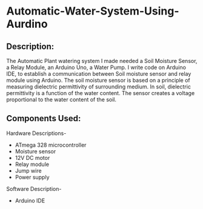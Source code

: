 # Automatic-Water-System-Using-Aurdino
## Description:
The Automatic Plant watering system I made needed a Soil Moisture Sensor, a Relay Module, an Arduino Uno, a Water Pump. I write code on Arduino IDE, to establish a communication between Soil moisture sensor and relay module using Arduino.  The soil moisture sensor is based on a principle of measuring dielectric permittivity of surrounding medium. In soil, dielectric permittivity is a function of the water content. The sensor creates a voltage proportional to the water content of the soil.

## Components Used:
Hardware Descriptions-
 * ATmega 328 microcontroller 
 * Moisture sensor 
 * 12V DC motor  
 * Relay module 
 * Jump wire 
 * Power supply  

Software Description-
 * Arduino IDE
 

